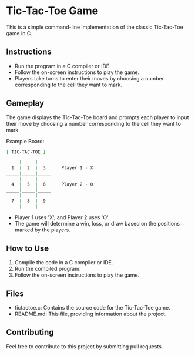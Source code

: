# Tic-Tac-Toe Game

This is a simple command-line implementation of the classic Tic-Tac-Toe game in C.

## Instructions

- Run the program in a C compiler or IDE.
- Follow the on-screen instructions to play the game.
- Players take turns to enter their moves by choosing a number corresponding to the cell they want to mark.

## Gameplay

The game displays the Tic-Tac-Toe board and prompts each player to input their move by choosing a number corresponding to the cell they want to mark.

Example Board:

```bash
[ TIC-TAC-TOE ]

     |     |
  1  |  2  |  3      Player 1 - X 
_____|_____|_____
     |     |
  4  |  5  |  6      Player 2 - O
_____|_____|_____
     |     |
  7  |  8  |  9
     |     |
```
- Player 1 uses 'X', and Player 2 uses 'O'.
- The game will determine a win, loss, or draw based on the positions marked by the players.

## How to Use

1. Compile the code in a C compiler or IDE.
2. Run the compiled program.
3. Follow the on-screen instructions to play the game.

## Files

- tictactoe.c: Contains the source code for the Tic-Tac-Toe game.
- README.md: This file, providing information about the project.

## Contributing

Feel free to contribute to this project by submitting pull requests.



